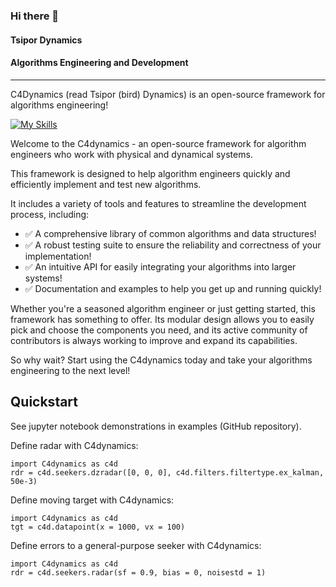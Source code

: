### Hi there 👋 
#### Tsipor Dynamics
#### Algorithms Engineering and Development
****

C4Dynamics (read Tsipor (bird) Dynamics) is an open-source framework for algorithms engineering! 


[![My Skills](https://skillicons.dev/icons?i=python)](https://skillicons.dev)


Welcome to the C4dynamics - an open-source framework for algorithm engineers who work with physical and dynamical systems. 


This framework is designed to help algorithm engineers quickly and efficiently implement and test new algorithms. 

It includes a variety of tools and features to streamline the development process, including:

* ✅ A comprehensive library of common algorithms and data structures!
* ✅ A robust testing suite to ensure the reliability and correctness of your implementation!
* ✅ An intuitive API for easily integrating your algorithms into larger systems!
* ✅ Documentation and examples to help you get up and running quickly!


Whether you're a seasoned algorithm engineer or just getting started, this framework has something to offer. Its modular design allows you to easily pick and choose the components you need, and its active community of contributors is always working to improve and expand its capabilities.

So why wait? Start using the C4dynamics today and take your algorithms engineering to the next level!

## Quickstart

See jupyter notebook demonstrations in examples (GitHub repository). 


Define radar with C4dynamics: 

```
import C4dynamics as c4d
rdr = c4d.seekers.dzradar([0, 0, 0], c4d.filters.filtertype.ex_kalman, 50e-3)
```

Define moving target with C4dynamics: 

```
import C4dynamics as c4d
tgt = c4d.datapoint(x = 1000, vx = 100)
```

Define errors to a general-purpose seeker with C4dynamics: 

```
import C4dynamics as c4d
rdr = c4d.seekers.radar(sf = 0.9, bias = 0, noisestd = 1)
```
